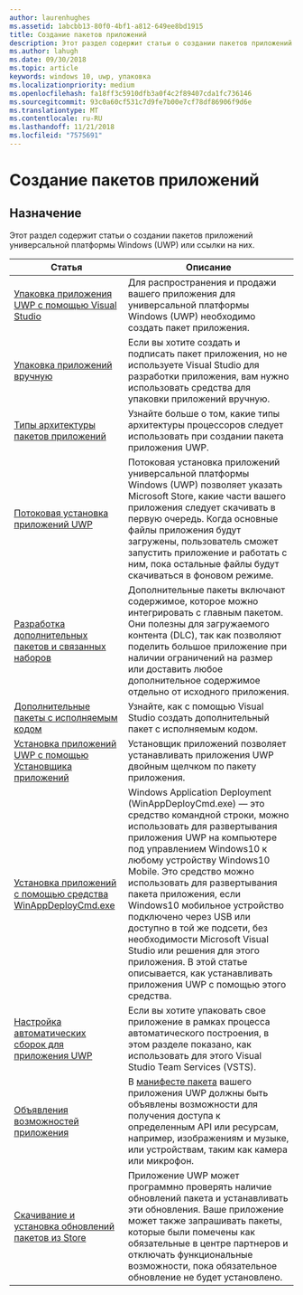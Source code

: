 ```yaml
---
author: laurenhughes
ms.assetid: 1abcbb13-80f0-4bf1-a812-649ee8bd1915
title: Создание пакетов приложений
description: Этот раздел содержит статьи о создании пакетов приложений универсальной платформы Windows (UWP) или ссылки на них.
ms.author: lahugh
ms.date: 09/30/2018
ms.topic: article
keywords: windows 10, uwp, упаковка
ms.localizationpriority: medium
ms.openlocfilehash: fa18ff3c5910dfb3a0f4c2f89407cda1fc736146
ms.sourcegitcommit: 93c0a60cf531c7d9fe7b00e7cf78df86906f9d6e
ms.translationtype: MT
ms.contentlocale: ru-RU
ms.lasthandoff: 11/21/2018
ms.locfileid: "7575691"
---
```

# <a name="packaging-apps"></a>Создание пакетов приложений


## <a name="purpose"></a>Назначение

Этот раздел содержит статьи о создании пакетов приложений универсальной платформы Windows (UWP) или ссылки на них.

| Статья | Описание |
|-------|-------------|
| [Упаковка приложения UWP с помощью Visual Studio](packaging-uwp-apps.md) | Для распространения и продажи вашего приложения для универсальной платформы Windows (UWP) необходимо создать пакет приложения. |
| [Упаковка приложений вручную](manual-packaging-root.md) | Если вы хотите создать и подписать пакет приложения, но не используете Visual Studio для разработки приложения, вам нужно использовать средства для упаковки приложений вручную. |
| [Типы архитектуры пакетов приложений](device-architecture.md) | Узнайте больше о том, какие типы архитектуры процессоров следует использовать при создании пакета приложения UWP. |
| [Потоковая установка приложений UWP](streaming-install.md) | Потоковая установка приложений универсальной платформы Windows (UWP) позволяет указать Microsoft Store, какие части вашего приложения следует скачивать в первую очередь. Когда основные файлы приложения будут загружены, пользователь сможет запустить приложение и работать с ним, пока остальные файлы будут скачиваться в фоновом режиме. |
| [Разработка дополнительных пакетов и связанных наборов](optional-packages.md) | Дополнительные пакеты включают содержимое, которое можно интегрировать с главным пакетом. Они полезны для загружаемого контента (DLC), так как позволяют поделить большое приложение при наличии ограничений на размер или доставить любое дополнительное содержимое отдельно от исходного приложения. |
| [Дополнительные пакеты с исполняемым кодом](optional-packages-with-executable-code.md) | Узнайте, как с помощью Visual Studio создать дополнительный пакет с исполняемым кодом. |
| [Установка приложений UWP с помощью Установщика приложений](appinstaller-root.md) | Установщик приложений позволяет устанавливать приложения UWP двойным щелчком по пакету приложения. |
| [Установка приложений с помощью средства WinAppDeployCmd.exe](install-universal-windows-apps-with-the-winappdeploycmd-tool.md) | Windows Application Deployment (WinAppDeployCmd.exe) — это средство командной строки, можно использовать для развертывания приложения UWP на компьютере под управлением Windows10 к любому устройству Windows10 Mobile. Это средство можно использовать для развертывания пакета приложения, если Windows10 мобильное устройство подключено через USB или доступно в той же подсети, без необходимости Microsoft Visual Studio или решения для этого приложения. В этой статье описывается, как устанавливать приложения UWP с помощью этого средства. |
| [Настройка автоматических сборок для приложения UWP](auto-build-package-uwp-apps.md) | Если вы хотите упаковать свое приложение в рамках процесса автоматического построения, в этом разделе показано, как использовать для этого Visual Studio Team Services (VSTS). |
| [Объявления возможностей приложения](app-capability-declarations.md) | В [манифесте пакета](https://msdn.microsoft.com/library/windows/apps/BR211474) вашего приложения UWP должны быть объявлены возможности для получения доступа к определенным API или ресурсам, например, изображениям и музыке, или устройствам, таким как камера или микрофон. |
| [Скачивание и установка обновлений пакетов из Store](self-install-package-updates.md) | Приложение UWP может программно проверять наличие обновлений пакета и устанавливать эти обновления. Ваше приложение может также запрашивать пакеты, которые были помечены как обязательные в центре партнеров и отключать функциональные возможности, пока обязательное обновление не будет установлено.  |
